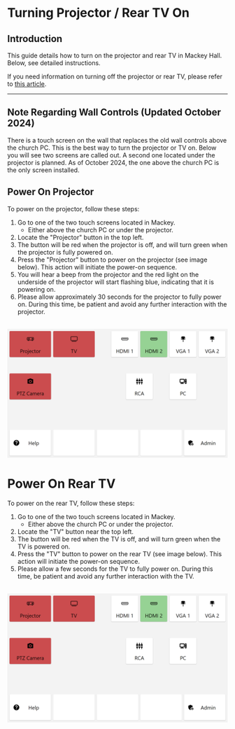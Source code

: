 # Turning Projector / Rear TV On 

## Introduction 
This guide details how to turn on the projector and rear TV in Mackey Hall. Below, see detailed instructions. 

If you need information on turning off the projector or rear TV, please refer to [this article](./turning_projector_off.md "Turning Projector / Rear TV Off").

---

## Note Regarding Wall Controls (Updated October 2024)
 There is a touch screen on the wall that replaces the old wall controls above the church PC. This is the best way to turn the projector or TV on. Below you will see two screens are called out. A second one located under the projector is planned. As of October 2024, the one above the church PC is the only screen installed.

## Power On Projector
To power on the projector, follow these steps:

1. Go to one of the two touch screens located in Mackey.
   - Either above the church PC or under the projector.
2. Locate the "Projector" button in the top left.
3. The button will be red when the projector is off, and will turn green when the projector is fully powered on.
4. Press the "Projector" button to power on the projector (see image below). This action will initiate the power-on sequence.
5. You will hear a beep from the projector and the red light on the underside of the projector will start flashing blue, indicating that it is powering on.
6. Please allow approximately 30 seconds for the projector to fully power on. During this time, be patient and avoid any further interaction with the projector.

<br>![Control Screen Layout](../../assets/images/video/control_screen.png) 

# Power On Rear TV
To power on the rear TV, follow these steps:

1. Go to one of the two touch screens located in Mackey.
   - Either above the church PC or under the projector.
2. Locate the "TV" button near the top left.
3. The button will be red when the TV is off, and will turn green when the TV is powered on.
4. Press the "TV" button to power on the rear TV (see image below). This action will initiate the power-on sequence.
5. Please allow a few seconds for the TV to fully power on. During this time, be patient and avoid any further interaction with the TV.

<br>![Control Screen Layout](../../assets/images/video/control_screen.png) 